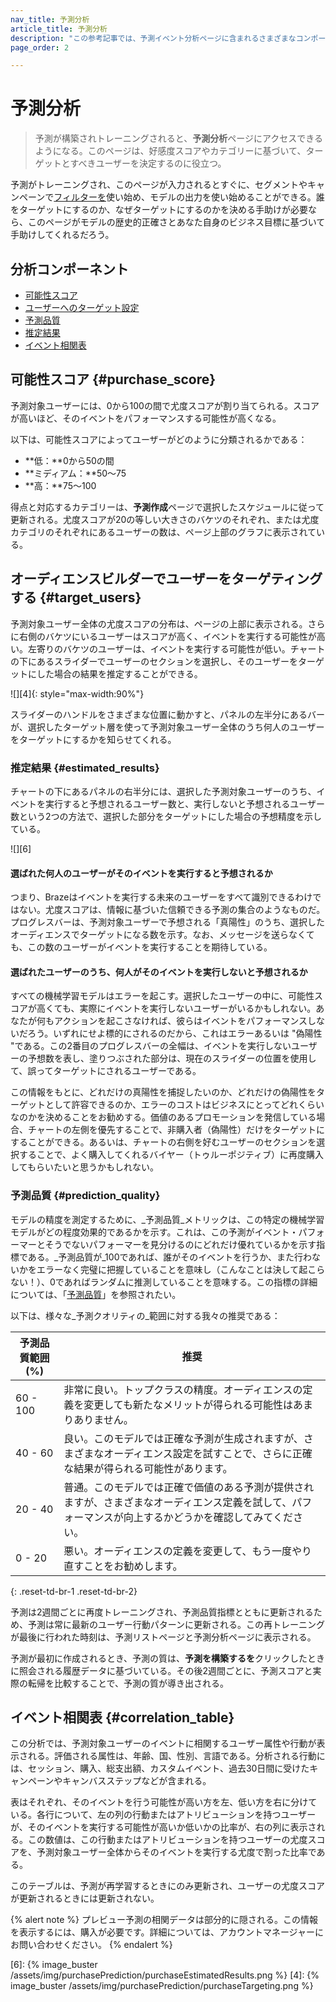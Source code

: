 ```yaml
---
nav_title: 予測分析
article_title: 予測分析
description: "この参考記事では、予測イベント分析ページに含まれるさまざまなコンポーネントと、それらを使用してインサイト主導の意思決定を行う方法について説明する。"
page_order: 2

---
```


# 予測分析

> 予測が構築されトレーニングされると、**予測分析**ページにアクセスできるようになる。このページは、好感度スコアやカテゴリーに基づいて、ターゲットとすべきユーザーを決定するのに役立つ。

予測がトレーニングされ、このページが入力されるとすぐに、セグメントやキャンペーンで[フィルターを]({{site.baseurl}}/user_guide/brazeai/predictive_suite/predictive_churn/messaging_users/#filters)使い始め、モデルの出力を使い始めることができる。誰をターゲットにするのか、なぜターゲットにするのかを決める手助けが必要なら、このページがモデルの歴史的正確さとあなた自身のビジネス目標に基づいて手助けしてくれるだろう。

## 分析コンポーネント

- [可能性スコア](#purchase_score)
- [ユーザーへのターゲット設定](#target_users)
- [予測品質](#prediction_quality)
- [推定結果](#estimated_results)
- [イベント相関表](#correlation_table)

## 可能性スコア {#purchase_score}

予測対象ユーザーには、0から100の間で尤度スコアが割り当てられる。スコアが高いほど、そのイベントをパフォーマンスする可能性が高くなる。 

以下は、可能性スコアによってユーザーがどのように分類されるかである：

- **低：**0から50の間
- **ミディアム：**50～75
- **高：**75～100

得点と対応するカテゴリーは、**予測作成**ページで選択したスケジュールに従って更新される。尤度スコアが20の等しい大きさのバケツのそれぞれ、または尤度カテゴリのそれぞれにあるユーザーの数は、ページ上部のグラフに表示されている。

## オーディエンスビルダーでユーザーをターゲティングする {#target_users}

予測対象ユーザー全体の尤度スコアの分布は、ページの上部に表示される。さらに右側のバケツにいるユーザーはスコアが高く、イベントを実行する可能性が高い。左寄りのバケツのユーザーは、イベントを実行する可能性が低い。チャートの下にあるスライダーでユーザーのセクションを選択し、そのユーザーをターゲットにした場合の結果を推定することができる。

![][4]{: style="max-width:90%"} 

スライダーのハンドルをさまざまな位置に動かすと、パネルの左半分にあるバーが、選択したターゲット層を使って予測対象ユーザー全体のうち何人のユーザーをターゲットにするかを知らせてくれる。

### 推定結果 {#estimated_results}

チャートの下にあるパネルの右半分には、選択した予測対象ユーザーのうち、イベントを実行すると予想されるユーザー数と、実行しないと予想されるユーザー数という2つの方法で、選択した部分をターゲットにした場合の予想精度を示している。

![][6]


#### 選ばれた何人のユーザーがそのイベントを実行すると予想されるか

つまり、Brazeはイベントを実行する未来のユーザーをすべて識別できるわけではない。尤度スコアは、情報に基づいた信頼できる予測の集合のようなものだ。プログレスバーは、予測対象ユーザーで予想される「真陽性」のうち、選択したオーディエンスでターゲットになる数を示す。なお、メッセージを送らなくても、この数のユーザーがイベントを実行することを期待している。

#### 選ばれたユーザーのうち、何人がそのイベントを実行しないと予想されるか

すべての機械学習モデルはエラーを起こす。選択したユーザーの中に、可能性スコアが高くても、実際にイベントを実行しないユーザーがいるかもしれない。あなたが何もアクションを起こさなければ、彼らはイベントをパフォーマンスしないだろう。いずれにせよ標的にされるのだから、これはエラーあるいは "偽陽性 "である。この2番目のプログレスバーの全幅は、イベントを実行しないユーザーの予想数を表し、塗りつぶされた部分は、現在のスライダーの位置を使用して、誤ってターゲットにされるユーザーである。

この情報をもとに、どれだけの真陽性を捕捉したいのか、どれだけの偽陽性をターゲットとして許容できるのか、エラーのコストはビジネスにとってどれくらいなのかを決めることをお勧めする。価値のあるプロモーションを発信している場合、チャートの左側を優先することで、非購入者（偽陽性）だけをターゲットにすることができる。あるいは、チャートの右側を好むユーザーのセクションを選択することで、よく購入してくれるバイヤー（トゥルーポジティブ）に再度購入してもらいたいと思うかもしれない。

### 予測品質 {#prediction_quality}

モデルの精度を測定するために、_予測品質_メトリックは、この特定の機械学習モデルがどの程度効果的であるかを示す。これは、この予測がイベント・パフォーマーとそうでないパフォーマーを見分けるのにどれだけ優れているかを示す指標である。_予測品質が_100であれば、誰がそのイベントを行うか、また行わないかをエラーなく完璧に把握していることを意味し（こんなことは決して起こらない！）、0であればランダムに推測していることを意味する。この指標の詳細については、「[予測品質]({{site.baseurl}}/user_guide/brazeai/predictive_suite/predictive_churn/prediction_analytics/prediction_quality/)」を参照されたい。

以下は、様々な_予測クオリティの_範囲に対する我々の推奨である：

| 予測品質範囲(%) | 推奨 |
| ---------------------- | -------------- |
| 60 - 100 | 非常に良い。トップクラスの精度。オーディエンスの定義を変更しても新たなメリットが得られる可能性はあまりありません。 |
| 40 - 60 | 良い。このモデルでは正確な予測が生成されますが、さまざまなオーディエンス設定を試すことで、さらに正確な結果が得られる可能性があります。 |
| 20 - 40| 普通。このモデルでは正確で価値のある予測が提供されますが、さまざまなオーディエンス定義を試して、パフォーマンスが向上するかどうかを確認してみてください。 |
| 0 - 20 | 悪い。オーディエンスの定義を変更して、もう一度やり直すことをお勧めします。 |
{: .reset-td-br-1 .reset-td-br-2}

予測は2週間ごとに再度トレーニングされ、予測品質指標とともに更新されるため、予測は常に最新のユーザー行動パターンに更新される。この再トレーニングが最後に行われた時刻は、予測リストページと予測分析ページに表示される。 

予測が最初に作成されるとき、予測の質は、**予測を構築するを**クリックしたときに照会される履歴データに基づいている。その後2週間ごとに、予測スコアと実際の転帰を比較することで、予測の質が導き出される。

## イベント相関表 {#correlation_table}

この分析では、予測対象ユーザーのイベントに相関するユーザー属性や行動が表示される。評価される属性は、年齢、国、性別、言語である。分析される行動には、セッション、購入、総支出額、カスタムイベント、過去30日間に受けたキャンペーンやキャンバスステップなどが含まれる。

表はそれぞれ、そのイベントを行う可能性が高い方を左、低い方を右に分けている。各行について、左の列の行動またはアトリビューションを持つユーザーが、そのイベントを実行する可能性が高いか低いかの比率が、右の列に表示される。この数値は、この行動またはアトリビューションを持つユーザーの尤度スコアを、予測対象ユーザー全体からそのイベントを実行する尤度で割った比率である。

このテーブルは、予測が再学習するときにのみ更新され、ユーザーの尤度スコアが更新されるときには更新されない。

{% alert note %}
プレビュー予測の相関データは部分的に隠される。この情報を表示するには、購入が必要です。詳細については、アカウントマネージャーにお問い合わせください。
{% endalert %}

[6]: {% image_buster /assets/img/purchasePrediction/purchaseEstimatedResults.png %}
[4]: {% image_buster /assets/img/purchasePrediction/purchaseTargeting.png %}